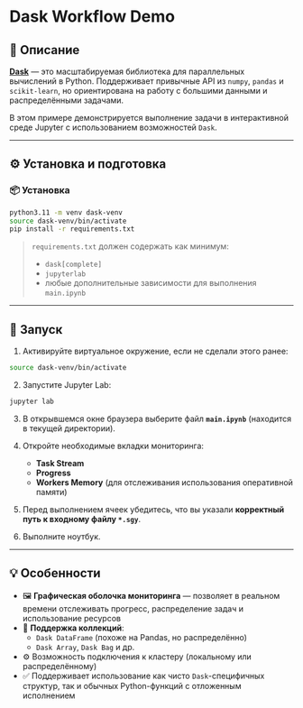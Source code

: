 # Dask Workflow Demo

## 🧩 Описание

[**Dask**](https://www.dask.org/) — это масштабируемая библиотека для параллельных вычислений в Python. Поддерживает привычные API из `numpy`, `pandas` и `scikit-learn`, но ориентирована на работу с большими данными и распределёнными задачами.

В этом примере демонстрируется выполнение задачи в интерактивной среде Jupyter с использованием возможностей `Dask`.

---

## ⚙️ Установка и подготовка

### 📦 Установка
```bash
python3.11 -m venv dask-venv
source dask-venv/bin/activate
pip install -r requirements.txt
```

> `requirements.txt` должен содержать как минимум:
> - `dask[complete]`
> - `jupyterlab`
> - любые дополнительные зависимости для выполнения `main.ipynb`

---

## 🚀 Запуск

1. Активируйте виртуальное окружение, если не сделали этого ранее:
```bash
source dask-venv/bin/activate
```

2. Запустите Jupyter Lab:
```bash
jupyter lab
```

3. В открывшемся окне браузера выберите файл **`main.ipynb`** (находится в текущей директории).

4. Откройте необходимые вкладки мониторинга:
   - **Task Stream**
   - **Progress**
   - **Workers Memory** (для отслеживания использования оперативной памяти)

5. Перед выполнением ячеек убедитесь, что вы указали **корректный путь к входному файлу `*.sgy`**.

6. Выполните ноутбук.

---

## 💡 Особенности

- 🖼️ **Графическая оболочка мониторинга** — позволяет в реальном времени отслеживать прогресс, распределение задач и использование ресурсов
- 🔄 **Поддержка коллекций**:
  - `Dask DataFrame` (похоже на Pandas, но распределённо)
  - `Dask Array`, `Dask Bag` и др.
- ⚙️ Возможность подключения к кластеру (локальному или распределённому)
- ✅ Поддерживает использование как чисто `Dask`-специфичных структур, так и обычных Python-функций с отложенным исполнением
